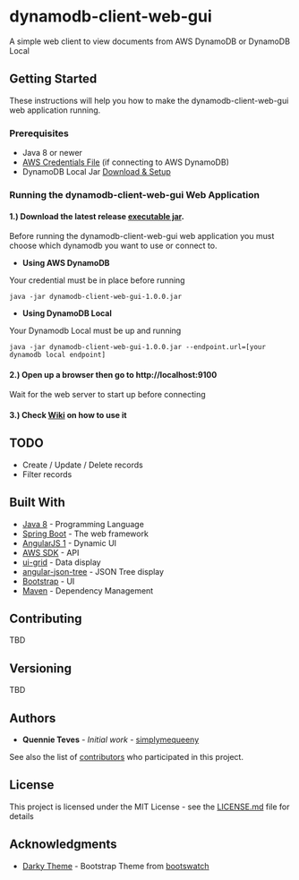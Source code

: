 # dynamodb-client-web-gui
A simple web client to view documents from AWS DynamoDB or DynamoDB Local

## Getting Started

These instructions will help you how to make the dynamodb-client-web-gui web application running.

### Prerequisites

* Java 8 or newer
* [AWS Credentials File](http://docs.aws.amazon.com/sdk-for-java/v1/developer-guide/credentials.html) (if connecting to AWS DynamoDB) 
* DynamoDB Local Jar [Download & Setup](http://docs.aws.amazon.com/amazondynamodb/latest/developerguide/DynamoDBLocal.html)

### Running the dynamodb-client-web-gui Web Application

#### 1.) Download the latest release [executable jar](/releases/latest).

Before running the dynamodb-client-web-gui web application you must choose which dynamodb you want to use or connect to.

* **Using AWS DynamoDB**
  
Your credential must be in place before running 

```
java -jar dynamodb-client-web-gui-1.0.0.jar
```

* **Using DynamoDB Local**

Your Dynamodb Local must be up and running

```
java -jar dynamodb-client-web-gui-1.0.0.jar --endpoint.url=[your dynamodb local endpoint]
```

#### 2.) Open up a browser then go to http://localhost:9100

Wait for the web server to start up before connecting

#### 3.) Check [Wiki](https://github.com/simplymequeeny/dynamodb-client-web-gui/wiki) on how to use it

## TODO

* Create / Update / Delete records
* Filter records

## Built With

* [Java 8](http://www.oracle.com/technetwork/java/javase/downloads/jdk8-downloads-2133151.html) - Programming Language
* [Spring Boot](https://spring.io/guides/gs/spring-boot) - The web framework
* [AngularJS 1](https://angularjs.org/) - Dynamic UI 
* [AWS SDK](https://aws.amazon.com/documentation/dynamodb/) - API
* [ui-grid](http://ui-grid.info/) - Data display
* [angular-json-tree](https://github.com/awendland/angular-json-tree) - JSON Tree display
* [Bootstrap](http://getbootstrap.com/) - UI
* [Maven](https://maven.apache.org/) - Dependency Management

## Contributing

TBD

## Versioning

TBD

## Authors

* **Quennie Teves** - *Initial work* - [simplymequeeny](https://github.com/simplymequeeny)

See also the list of [contributors](https://github.com/simplymequeeny/dynamodb-client-web-gu/contributors) who participated in this project.

## License

This project is licensed under the MIT License - see the [LICENSE.md](LICENSE.md) file for details

## Acknowledgments

* [Darky Theme](https://bootswatch.com/darkly/) - Bootstrap Theme from [bootswatch](bootswatch.com)

